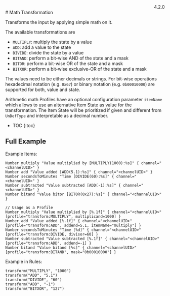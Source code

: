 <div style="text-align: right">4.2.0</div>
# Math Transformation

Transforms the input by applying simple math on it.

The available transformations are 

- `MULTIPLY`: multiply the state by a value
- `ADD`: add a value to the state
- `DIVIDE`: divide the state by a value
- `BITAND`: perform a bit-wise AND of the state and a mask
- `BITOR`: perform a bit-wise OR of the state and a mask
- `BITXOR`: perform a bit-wise exclusive-OR of the state and a mask

The values need to be either decimals or strings.
For bit-wise operations hexadecimal notation (e.g. `0x67`) or binary notation (e.g. `0b00010000`) are supported for both, value and state.

Arithmetic math Profiles have an optional configuration parameter `itemName` which allows to use an alternative Item State as value for the transformation.
The Item State will be prioritized if given and different from `UnDefType` and interpretable as a decimal number.

* TOC
{:toc}
## Full Example

Example Items:

```
Number multiply "Value multiplied by [MULTIPLY(1000):%s]" { channel="<channelUID>" }
Number add "Value added [ADD(5.1):%s]" { channel="<channelUID>" }
Number secondsToMinutes "Time [DIVIDE(60):%s]" { channel="<channelUID>" }
Number subtracted "Value subtracted [ADD(-1):%s]" { channel="<channelUID>" }
Number bitand "Value bitor [BITOR(0x27):%s]" { channel="<channelUID>" }

// Usage as a Profile
Number multiply "Value multiplied by [%.1f]" { channel="<channelUID>" [profile="transform:MULTIPLY", multiplicand=1000] }
Number add "Value added [%.1f]" { channel="<channelUID>" [profile="transform:ADD", addend=5.1, itemName="multiply"] }
Number secondsToMinutes "Time [%d]" { channel="<channelUID>" [profile="transform:DIVIDE, divisor=60] }
Number subtracted "Value subtracted [%.1f]" { channel="<channelUID>" [profile="transform:ADD", addend=-1] }
Number bitand "Value bitand [%s]" { channel="<channelUID>" [profile="transform:BITAND", mask="0b00010000"] }
```

Example in Rules:

```
transform("MULTIPLY", "1000")
transform("ADD", "5.1")
transform("DIVIDE", "60")
transform("ADD", "-1")
transform("BITXOR", "127")
```
